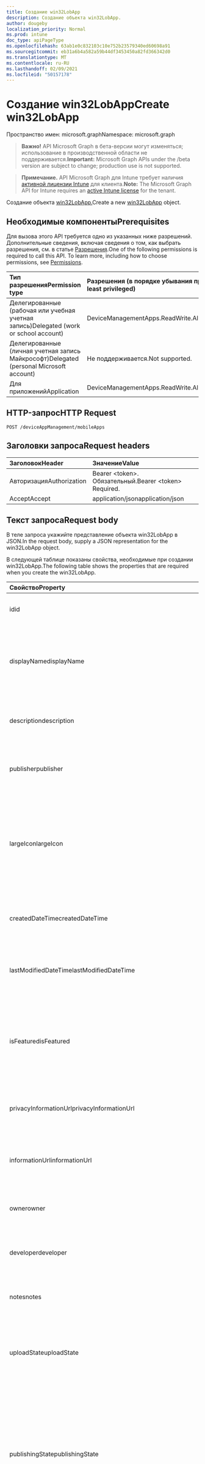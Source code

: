 ```yaml
---
title: Создание win32LobApp
description: Создание объекта win32LobApp.
author: dougeby
localization_priority: Normal
ms.prod: intune
doc_type: apiPageType
ms.openlocfilehash: 63ab1e0c832103c10e752b23579340ed60698a91
ms.sourcegitcommit: eb31a6b4a582a59b44df3453450a82fd366342d0
ms.translationtype: MT
ms.contentlocale: ru-RU
ms.lasthandoff: 02/09/2021
ms.locfileid: "50157178"
---
```

# <a name="create-win32lobapp"></a><span data-ttu-id="b7fe0-103">Создание win32LobApp</span><span class="sxs-lookup"><span data-stu-id="b7fe0-103">Create win32LobApp</span></span>

<span data-ttu-id="b7fe0-104">Пространство имен: microsoft.graph</span><span class="sxs-lookup"><span data-stu-id="b7fe0-104">Namespace: microsoft.graph</span></span>

> <span data-ttu-id="b7fe0-105">**Важно!** API Microsoft Graph в бета-версии могут изменяться; использование в производственной области не поддерживается.</span><span class="sxs-lookup"><span data-stu-id="b7fe0-105">**Important:** Microsoft Graph APIs under the /beta version are subject to change; production use is not supported.</span></span>

> <span data-ttu-id="b7fe0-106">**Примечание.** API Microsoft Graph для Intune требует наличия [активной лицензии Intune](https://go.microsoft.com/fwlink/?linkid=839381) для клиента.</span><span class="sxs-lookup"><span data-stu-id="b7fe0-106">**Note:** The Microsoft Graph API for Intune requires an [active Intune license](https://go.microsoft.com/fwlink/?linkid=839381) for the tenant.</span></span>

<span data-ttu-id="b7fe0-107">Создание объекта [win32LobApp.](../resources/intune-apps-win32lobapp.md)</span><span class="sxs-lookup"><span data-stu-id="b7fe0-107">Create a new [win32LobApp](../resources/intune-apps-win32lobapp.md) object.</span></span>

## <a name="prerequisites"></a><span data-ttu-id="b7fe0-108">Необходимые компоненты</span><span class="sxs-lookup"><span data-stu-id="b7fe0-108">Prerequisites</span></span>
<span data-ttu-id="b7fe0-p101">Для вызова этого API требуется одно из указанных ниже разрешений. Дополнительные сведения, включая сведения о том, как выбрать разрешения, см. в статье [Разрешения](/graph/permissions-reference).</span><span class="sxs-lookup"><span data-stu-id="b7fe0-p101">One of the following permissions is required to call this API. To learn more, including how to choose permissions, see [Permissions](/graph/permissions-reference).</span></span>

|<span data-ttu-id="b7fe0-111">Тип разрешения</span><span class="sxs-lookup"><span data-stu-id="b7fe0-111">Permission type</span></span>|<span data-ttu-id="b7fe0-112">Разрешения (в порядке убывания привилегий)</span><span class="sxs-lookup"><span data-stu-id="b7fe0-112">Permissions (from most to least privileged)</span></span>|
|:---|:---|
|<span data-ttu-id="b7fe0-113">Делегированные (рабочая или учебная учетная запись)</span><span class="sxs-lookup"><span data-stu-id="b7fe0-113">Delegated (work or school account)</span></span>|<span data-ttu-id="b7fe0-114">DeviceManagementApps.ReadWrite.All</span><span class="sxs-lookup"><span data-stu-id="b7fe0-114">DeviceManagementApps.ReadWrite.All</span></span>|
|<span data-ttu-id="b7fe0-115">Делегированные (личная учетная запись Майкрософт)</span><span class="sxs-lookup"><span data-stu-id="b7fe0-115">Delegated (personal Microsoft account)</span></span>|<span data-ttu-id="b7fe0-116">Не поддерживается.</span><span class="sxs-lookup"><span data-stu-id="b7fe0-116">Not supported.</span></span>|
|<span data-ttu-id="b7fe0-117">Для приложений</span><span class="sxs-lookup"><span data-stu-id="b7fe0-117">Application</span></span>|<span data-ttu-id="b7fe0-118">DeviceManagementApps.ReadWrite.All</span><span class="sxs-lookup"><span data-stu-id="b7fe0-118">DeviceManagementApps.ReadWrite.All</span></span>|

## <a name="http-request"></a><span data-ttu-id="b7fe0-119">HTTP-запрос</span><span class="sxs-lookup"><span data-stu-id="b7fe0-119">HTTP Request</span></span>
<!-- {
  "blockType": "ignored"
}
-->
``` http
POST /deviceAppManagement/mobileApps
```

## <a name="request-headers"></a><span data-ttu-id="b7fe0-120">Заголовки запроса</span><span class="sxs-lookup"><span data-stu-id="b7fe0-120">Request headers</span></span>
|<span data-ttu-id="b7fe0-121">Заголовок</span><span class="sxs-lookup"><span data-stu-id="b7fe0-121">Header</span></span>|<span data-ttu-id="b7fe0-122">Значение</span><span class="sxs-lookup"><span data-stu-id="b7fe0-122">Value</span></span>|
|:---|:---|
|<span data-ttu-id="b7fe0-123">Авторизация</span><span class="sxs-lookup"><span data-stu-id="b7fe0-123">Authorization</span></span>|<span data-ttu-id="b7fe0-124">Bearer &lt;token&gt;. Обязательный.</span><span class="sxs-lookup"><span data-stu-id="b7fe0-124">Bearer &lt;token&gt; Required.</span></span>|
|<span data-ttu-id="b7fe0-125">Accept</span><span class="sxs-lookup"><span data-stu-id="b7fe0-125">Accept</span></span>|<span data-ttu-id="b7fe0-126">application/json</span><span class="sxs-lookup"><span data-stu-id="b7fe0-126">application/json</span></span>|

## <a name="request-body"></a><span data-ttu-id="b7fe0-127">Текст запроса</span><span class="sxs-lookup"><span data-stu-id="b7fe0-127">Request body</span></span>
<span data-ttu-id="b7fe0-128">В теле запроса укажийте представление объекта win32LobApp в JSON.</span><span class="sxs-lookup"><span data-stu-id="b7fe0-128">In the request body, supply a JSON representation for the win32LobApp object.</span></span>

<span data-ttu-id="b7fe0-129">В следующей таблице показаны свойства, необходимые при создании win32LobApp.</span><span class="sxs-lookup"><span data-stu-id="b7fe0-129">The following table shows the properties that are required when you create the win32LobApp.</span></span>

|<span data-ttu-id="b7fe0-130">Свойство</span><span class="sxs-lookup"><span data-stu-id="b7fe0-130">Property</span></span>|<span data-ttu-id="b7fe0-131">Тип</span><span class="sxs-lookup"><span data-stu-id="b7fe0-131">Type</span></span>|<span data-ttu-id="b7fe0-132">Описание</span><span class="sxs-lookup"><span data-stu-id="b7fe0-132">Description</span></span>|
|:---|:---|:---|
|<span data-ttu-id="b7fe0-133">id</span><span class="sxs-lookup"><span data-stu-id="b7fe0-133">id</span></span>|<span data-ttu-id="b7fe0-134">String</span><span class="sxs-lookup"><span data-stu-id="b7fe0-134">String</span></span>|<span data-ttu-id="b7fe0-135">Ключ объекта.</span><span class="sxs-lookup"><span data-stu-id="b7fe0-135">Key of the entity.</span></span> <span data-ttu-id="b7fe0-136">Наследуется от [mobileApp](../resources/intune-shared-mobileapp.md).</span><span class="sxs-lookup"><span data-stu-id="b7fe0-136">Inherited from [mobileApp](../resources/intune-shared-mobileapp.md)</span></span>|
|<span data-ttu-id="b7fe0-137">displayName</span><span class="sxs-lookup"><span data-stu-id="b7fe0-137">displayName</span></span>|<span data-ttu-id="b7fe0-138">String</span><span class="sxs-lookup"><span data-stu-id="b7fe0-138">String</span></span>|<span data-ttu-id="b7fe0-139">Название приложения, которое предоставил или импортировал администратор.</span><span class="sxs-lookup"><span data-stu-id="b7fe0-139">The admin provided or imported title of the app.</span></span> <span data-ttu-id="b7fe0-140">Наследуется от [mobileApp](../resources/intune-shared-mobileapp.md).</span><span class="sxs-lookup"><span data-stu-id="b7fe0-140">Inherited from [mobileApp](../resources/intune-shared-mobileapp.md)</span></span>|
|<span data-ttu-id="b7fe0-141">description</span><span class="sxs-lookup"><span data-stu-id="b7fe0-141">description</span></span>|<span data-ttu-id="b7fe0-142">String</span><span class="sxs-lookup"><span data-stu-id="b7fe0-142">String</span></span>|<span data-ttu-id="b7fe0-143">Описание приложения.</span><span class="sxs-lookup"><span data-stu-id="b7fe0-143">The description of the app.</span></span> <span data-ttu-id="b7fe0-144">Наследуется от [mobileApp](../resources/intune-shared-mobileapp.md).</span><span class="sxs-lookup"><span data-stu-id="b7fe0-144">Inherited from [mobileApp](../resources/intune-shared-mobileapp.md)</span></span>|
|<span data-ttu-id="b7fe0-145">publisher</span><span class="sxs-lookup"><span data-stu-id="b7fe0-145">publisher</span></span>|<span data-ttu-id="b7fe0-146">String</span><span class="sxs-lookup"><span data-stu-id="b7fe0-146">String</span></span>|<span data-ttu-id="b7fe0-147">Издатель приложения.</span><span class="sxs-lookup"><span data-stu-id="b7fe0-147">The publisher of the app.</span></span> <span data-ttu-id="b7fe0-148">Наследуется от [mobileApp](../resources/intune-shared-mobileapp.md).</span><span class="sxs-lookup"><span data-stu-id="b7fe0-148">Inherited from [mobileApp](../resources/intune-shared-mobileapp.md)</span></span>|
|<span data-ttu-id="b7fe0-149">largeIcon</span><span class="sxs-lookup"><span data-stu-id="b7fe0-149">largeIcon</span></span>|[<span data-ttu-id="b7fe0-150">mimeContent</span><span class="sxs-lookup"><span data-stu-id="b7fe0-150">mimeContent</span></span>](../resources/intune-shared-mimecontent.md)|<span data-ttu-id="b7fe0-151">Представляет большой значок, который отображается в сведениях о приложении, используется для отправки значка.</span><span class="sxs-lookup"><span data-stu-id="b7fe0-151">The large icon, to be displayed in the app details and used for upload of the icon.</span></span> <span data-ttu-id="b7fe0-152">Наследуется от [mobileApp](../resources/intune-shared-mobileapp.md).</span><span class="sxs-lookup"><span data-stu-id="b7fe0-152">Inherited from [mobileApp](../resources/intune-shared-mobileapp.md)</span></span>|
|<span data-ttu-id="b7fe0-153">createdDateTime</span><span class="sxs-lookup"><span data-stu-id="b7fe0-153">createdDateTime</span></span>|<span data-ttu-id="b7fe0-154">DateTimeOffset</span><span class="sxs-lookup"><span data-stu-id="b7fe0-154">DateTimeOffset</span></span>|<span data-ttu-id="b7fe0-155">Дата и время создания приложения.</span><span class="sxs-lookup"><span data-stu-id="b7fe0-155">The date and time the app was created.</span></span> <span data-ttu-id="b7fe0-156">Наследуется от [mobileApp](../resources/intune-shared-mobileapp.md).</span><span class="sxs-lookup"><span data-stu-id="b7fe0-156">Inherited from [mobileApp](../resources/intune-shared-mobileapp.md)</span></span>|
|<span data-ttu-id="b7fe0-157">lastModifiedDateTime</span><span class="sxs-lookup"><span data-stu-id="b7fe0-157">lastModifiedDateTime</span></span>|<span data-ttu-id="b7fe0-158">DateTimeOffset</span><span class="sxs-lookup"><span data-stu-id="b7fe0-158">DateTimeOffset</span></span>|<span data-ttu-id="b7fe0-159">Дата и время последнего изменения приложения.</span><span class="sxs-lookup"><span data-stu-id="b7fe0-159">The date and time the app was last modified.</span></span> <span data-ttu-id="b7fe0-160">Наследуется от [mobileApp](../resources/intune-shared-mobileapp.md).</span><span class="sxs-lookup"><span data-stu-id="b7fe0-160">Inherited from [mobileApp](../resources/intune-shared-mobileapp.md)</span></span>|
|<span data-ttu-id="b7fe0-161">isFeatured</span><span class="sxs-lookup"><span data-stu-id="b7fe0-161">isFeatured</span></span>|<span data-ttu-id="b7fe0-162">Boolean</span><span class="sxs-lookup"><span data-stu-id="b7fe0-162">Boolean</span></span>|<span data-ttu-id="b7fe0-163">Значение, которое показывает, отмечено ли приложение как подобранное администратором. Наследуется от объекта [mobileApp](../resources/intune-shared-mobileapp.md).</span><span class="sxs-lookup"><span data-stu-id="b7fe0-163">The value indicating whether the app is marked as featured by the admin. Inherited from [mobileApp](../resources/intune-shared-mobileapp.md)</span></span>|
|<span data-ttu-id="b7fe0-164">privacyInformationUrl</span><span class="sxs-lookup"><span data-stu-id="b7fe0-164">privacyInformationUrl</span></span>|<span data-ttu-id="b7fe0-165">String</span><span class="sxs-lookup"><span data-stu-id="b7fe0-165">String</span></span>|<span data-ttu-id="b7fe0-166">URL-адрес заявления о конфиденциальности.</span><span class="sxs-lookup"><span data-stu-id="b7fe0-166">The privacy statement Url.</span></span> <span data-ttu-id="b7fe0-167">Наследуется от [mobileApp](../resources/intune-shared-mobileapp.md).</span><span class="sxs-lookup"><span data-stu-id="b7fe0-167">Inherited from [mobileApp](../resources/intune-shared-mobileapp.md)</span></span>|
|<span data-ttu-id="b7fe0-168">informationUrl</span><span class="sxs-lookup"><span data-stu-id="b7fe0-168">informationUrl</span></span>|<span data-ttu-id="b7fe0-169">String</span><span class="sxs-lookup"><span data-stu-id="b7fe0-169">String</span></span>|<span data-ttu-id="b7fe0-170">URL-адрес страницы с дополнительными сведениями.</span><span class="sxs-lookup"><span data-stu-id="b7fe0-170">The more information Url.</span></span> <span data-ttu-id="b7fe0-171">Наследуется от [mobileApp](../resources/intune-shared-mobileapp.md).</span><span class="sxs-lookup"><span data-stu-id="b7fe0-171">Inherited from [mobileApp](../resources/intune-shared-mobileapp.md)</span></span>|
|<span data-ttu-id="b7fe0-172">owner</span><span class="sxs-lookup"><span data-stu-id="b7fe0-172">owner</span></span>|<span data-ttu-id="b7fe0-173">String</span><span class="sxs-lookup"><span data-stu-id="b7fe0-173">String</span></span>|<span data-ttu-id="b7fe0-174">Владелец приложения.</span><span class="sxs-lookup"><span data-stu-id="b7fe0-174">The owner of the app.</span></span> <span data-ttu-id="b7fe0-175">Наследуется от [mobileApp](../resources/intune-shared-mobileapp.md).</span><span class="sxs-lookup"><span data-stu-id="b7fe0-175">Inherited from [mobileApp](../resources/intune-shared-mobileapp.md)</span></span>|
|<span data-ttu-id="b7fe0-176">developer</span><span class="sxs-lookup"><span data-stu-id="b7fe0-176">developer</span></span>|<span data-ttu-id="b7fe0-177">String</span><span class="sxs-lookup"><span data-stu-id="b7fe0-177">String</span></span>|<span data-ttu-id="b7fe0-178">Разработчик приложения.</span><span class="sxs-lookup"><span data-stu-id="b7fe0-178">The developer of the app.</span></span> <span data-ttu-id="b7fe0-179">Наследуется от [mobileApp](../resources/intune-shared-mobileapp.md).</span><span class="sxs-lookup"><span data-stu-id="b7fe0-179">Inherited from [mobileApp](../resources/intune-shared-mobileapp.md)</span></span>|
|<span data-ttu-id="b7fe0-180">notes</span><span class="sxs-lookup"><span data-stu-id="b7fe0-180">notes</span></span>|<span data-ttu-id="b7fe0-181">String</span><span class="sxs-lookup"><span data-stu-id="b7fe0-181">String</span></span>|<span data-ttu-id="b7fe0-182">Заметки для приложения.</span><span class="sxs-lookup"><span data-stu-id="b7fe0-182">Notes for the app.</span></span> <span data-ttu-id="b7fe0-183">Наследуется от [mobileApp](../resources/intune-shared-mobileapp.md).</span><span class="sxs-lookup"><span data-stu-id="b7fe0-183">Inherited from [mobileApp](../resources/intune-shared-mobileapp.md)</span></span>|
|<span data-ttu-id="b7fe0-184">uploadState</span><span class="sxs-lookup"><span data-stu-id="b7fe0-184">uploadState</span></span>|<span data-ttu-id="b7fe0-185">Int32</span><span class="sxs-lookup"><span data-stu-id="b7fe0-185">Int32</span></span>|<span data-ttu-id="b7fe0-186">Состояние отправки.</span><span class="sxs-lookup"><span data-stu-id="b7fe0-186">The upload state.</span></span> <span data-ttu-id="b7fe0-187">Возможные значения: 0- `Not Ready` , 1 - `Ready` , 2 - `Processing` .</span><span class="sxs-lookup"><span data-stu-id="b7fe0-187">Possible values are: 0 - `Not Ready`, 1 - `Ready`, 2 - `Processing`.</span></span> <span data-ttu-id="b7fe0-188">Наследуется от [mobileApp](../resources/intune-shared-mobileapp.md).</span><span class="sxs-lookup"><span data-stu-id="b7fe0-188">Inherited from [mobileApp](../resources/intune-shared-mobileapp.md)</span></span>|
|<span data-ttu-id="b7fe0-189">publishingState</span><span class="sxs-lookup"><span data-stu-id="b7fe0-189">publishingState</span></span>|[<span data-ttu-id="b7fe0-190">mobileAppPublishingState</span><span class="sxs-lookup"><span data-stu-id="b7fe0-190">mobileAppPublishingState</span></span>](../resources/intune-apps-mobileapppublishingstate.md)|<span data-ttu-id="b7fe0-191">Состояние публикации для приложения.</span><span class="sxs-lookup"><span data-stu-id="b7fe0-191">The publishing state for the app.</span></span> <span data-ttu-id="b7fe0-192">Приложение невозможно назначить, если оно не опубликовано.</span><span class="sxs-lookup"><span data-stu-id="b7fe0-192">The app cannot be assigned unless the app is published.</span></span> <span data-ttu-id="b7fe0-193">Наследуется от [mobileApp.](../resources/intune-shared-mobileapp.md)</span><span class="sxs-lookup"><span data-stu-id="b7fe0-193">Inherited from [mobileApp](../resources/intune-shared-mobileapp.md).</span></span> <span data-ttu-id="b7fe0-194">Возможные значения: `notPublished`, `processing`, `published`.</span><span class="sxs-lookup"><span data-stu-id="b7fe0-194">Possible values are: `notPublished`, `processing`, `published`.</span></span>|
|<span data-ttu-id="b7fe0-195">isAssigned</span><span class="sxs-lookup"><span data-stu-id="b7fe0-195">isAssigned</span></span>|<span data-ttu-id="b7fe0-196">Boolean</span><span class="sxs-lookup"><span data-stu-id="b7fe0-196">Boolean</span></span>|<span data-ttu-id="b7fe0-197">Значение, указывающее, назначено ли приложению хотя бы одна группа.</span><span class="sxs-lookup"><span data-stu-id="b7fe0-197">The value indicating whether the app is assigned to at least one group.</span></span> <span data-ttu-id="b7fe0-198">Наследуется от [mobileApp](../resources/intune-shared-mobileapp.md).</span><span class="sxs-lookup"><span data-stu-id="b7fe0-198">Inherited from [mobileApp](../resources/intune-shared-mobileapp.md)</span></span>|
|<span data-ttu-id="b7fe0-199">roleScopeTagIds</span><span class="sxs-lookup"><span data-stu-id="b7fe0-199">roleScopeTagIds</span></span>|<span data-ttu-id="b7fe0-200">Коллекция String</span><span class="sxs-lookup"><span data-stu-id="b7fe0-200">String collection</span></span>|<span data-ttu-id="b7fe0-201">Список ид тегов области для этого мобильного приложения.</span><span class="sxs-lookup"><span data-stu-id="b7fe0-201">List of scope tag ids for this mobile app.</span></span> <span data-ttu-id="b7fe0-202">Наследуется от [mobileApp](../resources/intune-shared-mobileapp.md).</span><span class="sxs-lookup"><span data-stu-id="b7fe0-202">Inherited from [mobileApp](../resources/intune-shared-mobileapp.md)</span></span>|
|<span data-ttu-id="b7fe0-203">dependentAppCount</span><span class="sxs-lookup"><span data-stu-id="b7fe0-203">dependentAppCount</span></span>|<span data-ttu-id="b7fe0-204">Int32</span><span class="sxs-lookup"><span data-stu-id="b7fe0-204">Int32</span></span>|<span data-ttu-id="b7fe0-205">Общее количество зависимостей, которые есть у этого приложения.</span><span class="sxs-lookup"><span data-stu-id="b7fe0-205">The total number of dependencies the child app has.</span></span> <span data-ttu-id="b7fe0-206">Наследуется от [mobileApp](../resources/intune-shared-mobileapp.md).</span><span class="sxs-lookup"><span data-stu-id="b7fe0-206">Inherited from [mobileApp](../resources/intune-shared-mobileapp.md)</span></span>|
|<span data-ttu-id="b7fe0-207">supersedingAppCount</span><span class="sxs-lookup"><span data-stu-id="b7fe0-207">supersedingAppCount</span></span>|<span data-ttu-id="b7fe0-208">Int32</span><span class="sxs-lookup"><span data-stu-id="b7fe0-208">Int32</span></span>|<span data-ttu-id="b7fe0-209">Общее количество приложений, которые это приложение напрямую или косвенно перемежает.</span><span class="sxs-lookup"><span data-stu-id="b7fe0-209">The total number of apps this app directly or indirectly supersedes.</span></span> <span data-ttu-id="b7fe0-210">Наследуется от [mobileApp](../resources/intune-shared-mobileapp.md).</span><span class="sxs-lookup"><span data-stu-id="b7fe0-210">Inherited from [mobileApp](../resources/intune-shared-mobileapp.md)</span></span>|
|<span data-ttu-id="b7fe0-211">supersededAppCount</span><span class="sxs-lookup"><span data-stu-id="b7fe0-211">supersededAppCount</span></span>|<span data-ttu-id="b7fe0-212">Int32</span><span class="sxs-lookup"><span data-stu-id="b7fe0-212">Int32</span></span>|<span data-ttu-id="b7fe0-213">Общее количество приложений, которые это приложение напрямую или косвенно перемежает.</span><span class="sxs-lookup"><span data-stu-id="b7fe0-213">The total number of apps this app is directly or indirectly superseded by.</span></span> <span data-ttu-id="b7fe0-214">Наследуется от [mobileApp](../resources/intune-shared-mobileapp.md).</span><span class="sxs-lookup"><span data-stu-id="b7fe0-214">Inherited from [mobileApp](../resources/intune-shared-mobileapp.md)</span></span>|
|<span data-ttu-id="b7fe0-215">committedContentVersion</span><span class="sxs-lookup"><span data-stu-id="b7fe0-215">committedContentVersion</span></span>|<span data-ttu-id="b7fe0-216">String</span><span class="sxs-lookup"><span data-stu-id="b7fe0-216">String</span></span>|<span data-ttu-id="b7fe0-217">Внутренняя версия подтвержденного содержимого.</span><span class="sxs-lookup"><span data-stu-id="b7fe0-217">The internal committed content version.</span></span> <span data-ttu-id="b7fe0-218">Наследуется от [mobileLobApp](../resources/intune-apps-mobilelobapp.md).</span><span class="sxs-lookup"><span data-stu-id="b7fe0-218">Inherited from [mobileLobApp](../resources/intune-apps-mobilelobapp.md)</span></span>|
|<span data-ttu-id="b7fe0-219">fileName</span><span class="sxs-lookup"><span data-stu-id="b7fe0-219">fileName</span></span>|<span data-ttu-id="b7fe0-220">String</span><span class="sxs-lookup"><span data-stu-id="b7fe0-220">String</span></span>|<span data-ttu-id="b7fe0-221">Имя основного файла бизнес-приложения.</span><span class="sxs-lookup"><span data-stu-id="b7fe0-221">The name of the main Lob application file.</span></span> <span data-ttu-id="b7fe0-222">Наследуется от [mobileLobApp](../resources/intune-apps-mobilelobapp.md).</span><span class="sxs-lookup"><span data-stu-id="b7fe0-222">Inherited from [mobileLobApp](../resources/intune-apps-mobilelobapp.md)</span></span>|
|<span data-ttu-id="b7fe0-223">size</span><span class="sxs-lookup"><span data-stu-id="b7fe0-223">size</span></span>|<span data-ttu-id="b7fe0-224">Int64</span><span class="sxs-lookup"><span data-stu-id="b7fe0-224">Int64</span></span>|<span data-ttu-id="b7fe0-225">Общий размер, включая все отправленные файлы.</span><span class="sxs-lookup"><span data-stu-id="b7fe0-225">The total size, including all uploaded files.</span></span> <span data-ttu-id="b7fe0-226">Наследуется от [mobileLobApp](../resources/intune-apps-mobilelobapp.md).</span><span class="sxs-lookup"><span data-stu-id="b7fe0-226">Inherited from [mobileLobApp](../resources/intune-apps-mobilelobapp.md)</span></span>|
|<span data-ttu-id="b7fe0-227">installCommandLine</span><span class="sxs-lookup"><span data-stu-id="b7fe0-227">installCommandLine</span></span>|<span data-ttu-id="b7fe0-228">String</span><span class="sxs-lookup"><span data-stu-id="b7fe0-228">String</span></span>|<span data-ttu-id="b7fe0-229">Командная строка для установки этого приложения</span><span class="sxs-lookup"><span data-stu-id="b7fe0-229">The command line to install this app</span></span>|
|<span data-ttu-id="b7fe0-230">uninstallCommandLine</span><span class="sxs-lookup"><span data-stu-id="b7fe0-230">uninstallCommandLine</span></span>|<span data-ttu-id="b7fe0-231">String</span><span class="sxs-lookup"><span data-stu-id="b7fe0-231">String</span></span>|<span data-ttu-id="b7fe0-232">Командная строка для удалить это приложение</span><span class="sxs-lookup"><span data-stu-id="b7fe0-232">The command line to uninstall this app</span></span>|
|<span data-ttu-id="b7fe0-233">applicableArchitectures</span><span class="sxs-lookup"><span data-stu-id="b7fe0-233">applicableArchitectures</span></span>|[<span data-ttu-id="b7fe0-234">windowsArchitecture</span><span class="sxs-lookup"><span data-stu-id="b7fe0-234">windowsArchitecture</span></span>](../resources/intune-apps-windowsarchitecture.md)|<span data-ttu-id="b7fe0-235">Архитектура Windows, которая поддерживается этим приложением.</span><span class="sxs-lookup"><span data-stu-id="b7fe0-235">The Windows architecture(s) for which this app can run on.</span></span> <span data-ttu-id="b7fe0-236">Возможные значения: `none`, `x86`, `x64`, `arm`, `neutral`, `arm64`.</span><span class="sxs-lookup"><span data-stu-id="b7fe0-236">Possible values are: `none`, `x86`, `x64`, `arm`, `neutral`, `arm64`.</span></span>|
|<span data-ttu-id="b7fe0-237">minimumSupportedOperatingSystem</span><span class="sxs-lookup"><span data-stu-id="b7fe0-237">minimumSupportedOperatingSystem</span></span>|[<span data-ttu-id="b7fe0-238">windowsMinimumOperatingSystem</span><span class="sxs-lookup"><span data-stu-id="b7fe0-238">windowsMinimumOperatingSystem</span></span>](../resources/intune-apps-windowsminimumoperatingsystem.md)|<span data-ttu-id="b7fe0-239">Значение, которое представляет минимальную применимую версию операционной системы.</span><span class="sxs-lookup"><span data-stu-id="b7fe0-239">The value for the minimum applicable operating system.</span></span>|
|<span data-ttu-id="b7fe0-240">minimumFreeDiskSpaceInMB</span><span class="sxs-lookup"><span data-stu-id="b7fe0-240">minimumFreeDiskSpaceInMB</span></span>|<span data-ttu-id="b7fe0-241">Int32</span><span class="sxs-lookup"><span data-stu-id="b7fe0-241">Int32</span></span>|<span data-ttu-id="b7fe0-242">Значение минимального свободного места на диске, необходимое для установки этого приложения.</span><span class="sxs-lookup"><span data-stu-id="b7fe0-242">The value for the minimum free disk space which is required to install this app.</span></span>|
|<span data-ttu-id="b7fe0-243">minimumMemoryInMB</span><span class="sxs-lookup"><span data-stu-id="b7fe0-243">minimumMemoryInMB</span></span>|<span data-ttu-id="b7fe0-244">Int32</span><span class="sxs-lookup"><span data-stu-id="b7fe0-244">Int32</span></span>|<span data-ttu-id="b7fe0-245">Минимальное значение физической памяти, необходимое для установки этого приложения.</span><span class="sxs-lookup"><span data-stu-id="b7fe0-245">The value for the minimum physical memory which is required to install this app.</span></span>|
|<span data-ttu-id="b7fe0-246">minimumNumberOfProcessors</span><span class="sxs-lookup"><span data-stu-id="b7fe0-246">minimumNumberOfProcessors</span></span>|<span data-ttu-id="b7fe0-247">Int32</span><span class="sxs-lookup"><span data-stu-id="b7fe0-247">Int32</span></span>|<span data-ttu-id="b7fe0-248">Минимальное число процессоров, необходимое для установки этого приложения.</span><span class="sxs-lookup"><span data-stu-id="b7fe0-248">The value for the minimum number of processors which is required to install this app.</span></span>|
|<span data-ttu-id="b7fe0-249">minimumCpuSpeedInMHz</span><span class="sxs-lookup"><span data-stu-id="b7fe0-249">minimumCpuSpeedInMHz</span></span>|<span data-ttu-id="b7fe0-250">Int32</span><span class="sxs-lookup"><span data-stu-id="b7fe0-250">Int32</span></span>|<span data-ttu-id="b7fe0-251">Значение минимальной скорости ЦП, необходимой для установки этого приложения.</span><span class="sxs-lookup"><span data-stu-id="b7fe0-251">The value for the minimum CPU speed which is required to install this app.</span></span>|
|<span data-ttu-id="b7fe0-252">detectionRules</span><span class="sxs-lookup"><span data-stu-id="b7fe0-252">detectionRules</span></span>|<span data-ttu-id="b7fe0-253">[Коллекция win32LobAppDetection](../resources/intune-apps-win32lobappdetection.md)</span><span class="sxs-lookup"><span data-stu-id="b7fe0-253">[win32LobAppDetection](../resources/intune-apps-win32lobappdetection.md) collection</span></span>|<span data-ttu-id="b7fe0-254">Правила обнаружения для обнаружения приложения Win32 Line of Business (LoB).</span><span class="sxs-lookup"><span data-stu-id="b7fe0-254">The detection rules to detect Win32 Line of Business (LoB) app.</span></span>|
|<span data-ttu-id="b7fe0-255">requirementRules</span><span class="sxs-lookup"><span data-stu-id="b7fe0-255">requirementRules</span></span>|<span data-ttu-id="b7fe0-256">[Коллекция win32LobAppRequirement](../resources/intune-apps-win32lobapprequirement.md)</span><span class="sxs-lookup"><span data-stu-id="b7fe0-256">[win32LobAppRequirement](../resources/intune-apps-win32lobapprequirement.md) collection</span></span>|<span data-ttu-id="b7fe0-257">Правила требований для обнаружения приложения Win32 Line of Business (LoB).</span><span class="sxs-lookup"><span data-stu-id="b7fe0-257">The requirement rules to detect Win32 Line of Business (LoB) app.</span></span>|
|<span data-ttu-id="b7fe0-258">правила</span><span class="sxs-lookup"><span data-stu-id="b7fe0-258">rules</span></span>|<span data-ttu-id="b7fe0-259">[Коллекция win32LobAppRule](../resources/intune-apps-win32lobapprule.md)</span><span class="sxs-lookup"><span data-stu-id="b7fe0-259">[win32LobAppRule](../resources/intune-apps-win32lobapprule.md) collection</span></span>|<span data-ttu-id="b7fe0-260">Правила обнаружения и требования для этого приложения.</span><span class="sxs-lookup"><span data-stu-id="b7fe0-260">The detection and requirement rules for this app.</span></span>|
|<span data-ttu-id="b7fe0-261">installExperience</span><span class="sxs-lookup"><span data-stu-id="b7fe0-261">installExperience</span></span>|[<span data-ttu-id="b7fe0-262">win32LobAppInstallExperience</span><span class="sxs-lookup"><span data-stu-id="b7fe0-262">win32LobAppInstallExperience</span></span>](../resources/intune-apps-win32lobappinstallexperience.md)|<span data-ttu-id="b7fe0-263">Установка этого приложения.</span><span class="sxs-lookup"><span data-stu-id="b7fe0-263">The install experience for this app.</span></span>|
|<span data-ttu-id="b7fe0-264">returnCodes</span><span class="sxs-lookup"><span data-stu-id="b7fe0-264">returnCodes</span></span>|<span data-ttu-id="b7fe0-265">[Коллекция win32LobAppReturnCode](../resources/intune-apps-win32lobappreturncode.md)</span><span class="sxs-lookup"><span data-stu-id="b7fe0-265">[win32LobAppReturnCode](../resources/intune-apps-win32lobappreturncode.md) collection</span></span>|<span data-ttu-id="b7fe0-266">Коды возврата для поведения после установки.</span><span class="sxs-lookup"><span data-stu-id="b7fe0-266">The return codes for post installation behavior.</span></span>|
|<span data-ttu-id="b7fe0-267">msiInformation</span><span class="sxs-lookup"><span data-stu-id="b7fe0-267">msiInformation</span></span>|[<span data-ttu-id="b7fe0-268">win32LobAppMsiInformation</span><span class="sxs-lookup"><span data-stu-id="b7fe0-268">win32LobAppMsiInformation</span></span>](../resources/intune-apps-win32lobappmsiinformation.md)|<span data-ttu-id="b7fe0-269">Сведения MSI, если это приложение Win32 является приложением MSI.</span><span class="sxs-lookup"><span data-stu-id="b7fe0-269">The MSI details if this Win32 app is an MSI app.</span></span>|
|<span data-ttu-id="b7fe0-270">setupFilePath</span><span class="sxs-lookup"><span data-stu-id="b7fe0-270">setupFilePath</span></span>|<span data-ttu-id="b7fe0-271">String</span><span class="sxs-lookup"><span data-stu-id="b7fe0-271">String</span></span>|<span data-ttu-id="b7fe0-272">Относительный путь к файлу установки в зашифрованном пакете Win32LobApp.</span><span class="sxs-lookup"><span data-stu-id="b7fe0-272">The relative path of the setup file in the encrypted Win32LobApp package.</span></span>|
|<span data-ttu-id="b7fe0-273">minimumSupportedWindowsRelease</span><span class="sxs-lookup"><span data-stu-id="b7fe0-273">minimumSupportedWindowsRelease</span></span>|<span data-ttu-id="b7fe0-274">String</span><span class="sxs-lookup"><span data-stu-id="b7fe0-274">String</span></span>|<span data-ttu-id="b7fe0-275">Значение минимального поддерживаемых выпусков Windows.</span><span class="sxs-lookup"><span data-stu-id="b7fe0-275">The value for the minimum supported windows release.</span></span>|
|<span data-ttu-id="b7fe0-276">displayVersion</span><span class="sxs-lookup"><span data-stu-id="b7fe0-276">displayVersion</span></span>|<span data-ttu-id="b7fe0-277">String</span><span class="sxs-lookup"><span data-stu-id="b7fe0-277">String</span></span>|<span data-ttu-id="b7fe0-278">Версия, отображаемая в UX-приложении для этого приложения.</span><span class="sxs-lookup"><span data-stu-id="b7fe0-278">The version displayed in the UX for this app.</span></span>|



## <a name="response"></a><span data-ttu-id="b7fe0-279">Отклик</span><span class="sxs-lookup"><span data-stu-id="b7fe0-279">Response</span></span>
<span data-ttu-id="b7fe0-280">В случае успеха этот метод возвращает код отклика и `201 Created` [объект win32LobApp](../resources/intune-apps-win32lobapp.md) в тексте отклика.</span><span class="sxs-lookup"><span data-stu-id="b7fe0-280">If successful, this method returns a `201 Created` response code and a [win32LobApp](../resources/intune-apps-win32lobapp.md) object in the response body.</span></span>

## <a name="example"></a><span data-ttu-id="b7fe0-281">Пример</span><span class="sxs-lookup"><span data-stu-id="b7fe0-281">Example</span></span>

### <a name="request"></a><span data-ttu-id="b7fe0-282">Запрос</span><span class="sxs-lookup"><span data-stu-id="b7fe0-282">Request</span></span>
<span data-ttu-id="b7fe0-283">Ниже приведен пример запроса.</span><span class="sxs-lookup"><span data-stu-id="b7fe0-283">Here is an example of the request.</span></span>
``` http
POST https://graph.microsoft.com/beta/deviceAppManagement/mobileApps
Content-type: application/json
Content-length: 3405

{
  "@odata.type": "#microsoft.graph.win32LobApp",
  "displayName": "Display Name value",
  "description": "Description value",
  "publisher": "Publisher value",
  "largeIcon": {
    "@odata.type": "microsoft.graph.mimeContent",
    "type": "Type value",
    "value": "dmFsdWU="
  },
  "isFeatured": true,
  "privacyInformationUrl": "https://example.com/privacyInformationUrl/",
  "informationUrl": "https://example.com/informationUrl/",
  "owner": "Owner value",
  "developer": "Developer value",
  "notes": "Notes value",
  "uploadState": 11,
  "publishingState": "processing",
  "isAssigned": true,
  "roleScopeTagIds": [
    "Role Scope Tag Ids value"
  ],
  "dependentAppCount": 1,
  "supersedingAppCount": 3,
  "supersededAppCount": 2,
  "committedContentVersion": "Committed Content Version value",
  "fileName": "File Name value",
  "size": 4,
  "installCommandLine": "Install Command Line value",
  "uninstallCommandLine": "Uninstall Command Line value",
  "applicableArchitectures": "x86",
  "minimumSupportedOperatingSystem": {
    "@odata.type": "microsoft.graph.windowsMinimumOperatingSystem",
    "v8_0": true,
    "v8_1": true,
    "v10_0": true,
    "v10_1607": true,
    "v10_1703": true,
    "v10_1709": true,
    "v10_1803": true,
    "v10_1809": true,
    "v10_1903": true,
    "v10_1909": true,
    "v10_2004": true
  },
  "minimumFreeDiskSpaceInMB": 8,
  "minimumMemoryInMB": 1,
  "minimumNumberOfProcessors": 9,
  "minimumCpuSpeedInMHz": 4,
  "detectionRules": [
    {
      "@odata.type": "microsoft.graph.win32LobAppRegistryDetection",
      "check32BitOn64System": true,
      "keyPath": "Key Path value",
      "valueName": "Value Name value",
      "detectionType": "exists",
      "operator": "equal",
      "detectionValue": "Detection Value value"
    }
  ],
  "requirementRules": [
    {
      "@odata.type": "microsoft.graph.win32LobAppRegistryRequirement",
      "operator": "equal",
      "detectionValue": "Detection Value value",
      "check32BitOn64System": true,
      "keyPath": "Key Path value",
      "valueName": "Value Name value",
      "detectionType": "exists"
    }
  ],
  "rules": [
    {
      "@odata.type": "microsoft.graph.win32LobAppRegistryRule",
      "ruleType": "requirement",
      "check32BitOn64System": true,
      "keyPath": "Key Path value",
      "valueName": "Value Name value",
      "operationType": "exists",
      "operator": "equal",
      "comparisonValue": "Comparison Value value"
    }
  ],
  "installExperience": {
    "@odata.type": "microsoft.graph.win32LobAppInstallExperience",
    "runAsAccount": "user",
    "deviceRestartBehavior": "allow"
  },
  "returnCodes": [
    {
      "@odata.type": "microsoft.graph.win32LobAppReturnCode",
      "returnCode": 10,
      "type": "success"
    }
  ],
  "msiInformation": {
    "@odata.type": "microsoft.graph.win32LobAppMsiInformation",
    "productCode": "Product Code value",
    "productVersion": "Product Version value",
    "upgradeCode": "Upgrade Code value",
    "requiresReboot": true,
    "packageType": "perUser",
    "productName": "Product Name value",
    "publisher": "Publisher value"
  },
  "setupFilePath": "Setup File Path value",
  "minimumSupportedWindowsRelease": "Minimum Supported Windows Release value",
  "displayVersion": "Display Version value"
}
```

### <a name="response"></a><span data-ttu-id="b7fe0-284">Отклик</span><span class="sxs-lookup"><span data-stu-id="b7fe0-284">Response</span></span>
<span data-ttu-id="b7fe0-p125">Ниже приведен пример отклика. Примечание. Объект отклика, показанный здесь, может быть усечен для краткости. При фактическом вызове будут возвращены все свойства.</span><span class="sxs-lookup"><span data-stu-id="b7fe0-p125">Here is an example of the response. Note: The response object shown here may be truncated for brevity. All of the properties will be returned from an actual call.</span></span>
``` http
HTTP/1.1 201 Created
Content-Type: application/json
Content-Length: 3577

{
  "@odata.type": "#microsoft.graph.win32LobApp",
  "id": "9607b530-b530-9607-30b5-079630b50796",
  "displayName": "Display Name value",
  "description": "Description value",
  "publisher": "Publisher value",
  "largeIcon": {
    "@odata.type": "microsoft.graph.mimeContent",
    "type": "Type value",
    "value": "dmFsdWU="
  },
  "createdDateTime": "2017-01-01T00:02:43.5775965-08:00",
  "lastModifiedDateTime": "2017-01-01T00:00:35.1329464-08:00",
  "isFeatured": true,
  "privacyInformationUrl": "https://example.com/privacyInformationUrl/",
  "informationUrl": "https://example.com/informationUrl/",
  "owner": "Owner value",
  "developer": "Developer value",
  "notes": "Notes value",
  "uploadState": 11,
  "publishingState": "processing",
  "isAssigned": true,
  "roleScopeTagIds": [
    "Role Scope Tag Ids value"
  ],
  "dependentAppCount": 1,
  "supersedingAppCount": 3,
  "supersededAppCount": 2,
  "committedContentVersion": "Committed Content Version value",
  "fileName": "File Name value",
  "size": 4,
  "installCommandLine": "Install Command Line value",
  "uninstallCommandLine": "Uninstall Command Line value",
  "applicableArchitectures": "x86",
  "minimumSupportedOperatingSystem": {
    "@odata.type": "microsoft.graph.windowsMinimumOperatingSystem",
    "v8_0": true,
    "v8_1": true,
    "v10_0": true,
    "v10_1607": true,
    "v10_1703": true,
    "v10_1709": true,
    "v10_1803": true,
    "v10_1809": true,
    "v10_1903": true,
    "v10_1909": true,
    "v10_2004": true
  },
  "minimumFreeDiskSpaceInMB": 8,
  "minimumMemoryInMB": 1,
  "minimumNumberOfProcessors": 9,
  "minimumCpuSpeedInMHz": 4,
  "detectionRules": [
    {
      "@odata.type": "microsoft.graph.win32LobAppRegistryDetection",
      "check32BitOn64System": true,
      "keyPath": "Key Path value",
      "valueName": "Value Name value",
      "detectionType": "exists",
      "operator": "equal",
      "detectionValue": "Detection Value value"
    }
  ],
  "requirementRules": [
    {
      "@odata.type": "microsoft.graph.win32LobAppRegistryRequirement",
      "operator": "equal",
      "detectionValue": "Detection Value value",
      "check32BitOn64System": true,
      "keyPath": "Key Path value",
      "valueName": "Value Name value",
      "detectionType": "exists"
    }
  ],
  "rules": [
    {
      "@odata.type": "microsoft.graph.win32LobAppRegistryRule",
      "ruleType": "requirement",
      "check32BitOn64System": true,
      "keyPath": "Key Path value",
      "valueName": "Value Name value",
      "operationType": "exists",
      "operator": "equal",
      "comparisonValue": "Comparison Value value"
    }
  ],
  "installExperience": {
    "@odata.type": "microsoft.graph.win32LobAppInstallExperience",
    "runAsAccount": "user",
    "deviceRestartBehavior": "allow"
  },
  "returnCodes": [
    {
      "@odata.type": "microsoft.graph.win32LobAppReturnCode",
      "returnCode": 10,
      "type": "success"
    }
  ],
  "msiInformation": {
    "@odata.type": "microsoft.graph.win32LobAppMsiInformation",
    "productCode": "Product Code value",
    "productVersion": "Product Version value",
    "upgradeCode": "Upgrade Code value",
    "requiresReboot": true,
    "packageType": "perUser",
    "productName": "Product Name value",
    "publisher": "Publisher value"
  },
  "setupFilePath": "Setup File Path value",
  "minimumSupportedWindowsRelease": "Minimum Supported Windows Release value",
  "displayVersion": "Display Version value"
}
```




